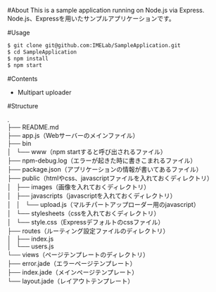 #About
This is a sample application running on Node.js via Express.
Node.js、Expressを用いたサンプルアプリケーションです。

#Usage

```sh
$ git clone git@github.com:IMELab/SampleApplication.git
$ cd SampleApplication
$ npm install
$ npm start
```

#Contents

* Multipart uploader


#Structure

.  
├── README.md  
├── app.js（Webサーバーのメインファイル）  
├── bin  
│   └── www（npm startすると呼び出されるファイル）  
├── npm-debug.log（エラーが起きた時に書きこまれるファイル）  
├── package.json（アプリケーションの情報が書いてあるファイル）  
├── public（htmlやcss、javascriptファイルを入れておくディレクトリ）  
│   ├── images（画像を入れておくディレクトリ）  
│   ├── javascripts（javascriptを入れておくディレクトリ）  
│   │   └── upload.js（マルチパートアップローダー用のjavascript）  
│   └── stylesheets（cssを入れておくディレクトリ）  
│       └── style.css（Expressデフォルトのcssファイル）  
├── routes（ルーティング設定ファイルのディレクトリ）  
│   ├── index.js  
│   └── users.js  
└── views（ページテンプレートのディレクトリ）  
    ├── error.jade（エラーページテンプレート）  
    ├── index.jade（メインページテンプレート）  
    └── layout.jade（レイアウトテンプレート）  
